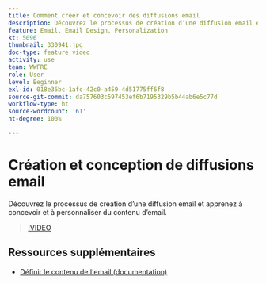 ```yaml
---
title: Comment créer et concevoir des diffusions email
description: Découvrez le processus de création d’une diffusion email et apprenez à concevoir et à personnaliser du contenu d’email.
feature: Email, Email Design, Personalization
kt: 5096
thumbnail: 330941.jpg
doc-type: feature video
activity: use
team: WWFRE
role: User
level: Beginner
exl-id: 018e36bc-1afc-42c0-a459-4d51775ff6f8
source-git-commit: da757603c597453ef6b7195329b5b44ab6e5c77d
workflow-type: ht
source-wordcount: '61'
ht-degree: 100%

---
```


# Création et conception de diffusions email

Découvrez le processus de création d’une diffusion email et apprenez à concevoir et à personnaliser du contenu d’email.

>[!VIDEO](https://video.tv.adobe.com/v/330941?quality=12)

## Ressources supplémentaires

* [Définir le contenu de l&#39;email (documentation)](https://experienceleague.adobe.com/docs/campaign-classic/using/sending-messages/sending-emails/defining-the-email-content.html?lang=fr)
